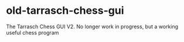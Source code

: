 old-tarrasch-chess-gui
======================

The Tarrasch Chess GUI V2. No longer work in progress, but a working useful chess program

